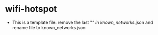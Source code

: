 # wifi-hotspot


* This is a template file. remove the last "_" in known_networks_.json and rename file to known_networks.json 
